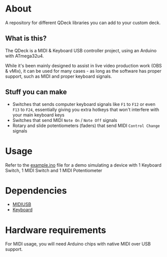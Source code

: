 # About
A repository for different QDeck libraries you can add to your custom deck.
## What is this?
The QDeck is a MIDI & Keyboard USB controller project, using an Arduino with ATmega32u4.

While it's been mainly designed to assist in live video production work (OBS & vMix), it can be used for many cases - as long as the software has proper support, such as MIDI and proper keyboard signals.

## Stuff you can make
- Switches that sends computer keyboard signals like `F1` to `F12` or even `F13` to `F24`, essentially giving you extra hotkeys that won't interfere with your main keyboard keys
- Switches that send MIDI `Note On` / `Note Off` signals
- Rotary and slide potentiometers (faders) that send MIDI `Control Change` signals

# Usage
Refer to the [example.ino](https://github.com/matheusmeloni/QDeck/blob/main/example.ino) file for a demo simulating a device with 1 Keyboard Switch, 1 MIDI Switch and 1 MIDI Potentiometer

# Dependencies
- [MIDIUSB](https://github.com/arduino-libraries/MIDIUSB)
- [Keyboard](https://github.com/arduino-libraries/Keyboard)

# Hardware requirements
For MIDI usage, you will need Arduino chips with native MIDI over USB support.
